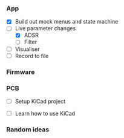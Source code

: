 ### App
- [x] Build out mock menus and state machine
- [ ] Live parameter changes
  - [x] ADSR
  - [ ] Filter
- [ ] Visualiser
- [ ] Record to file

### Firmware

### PCB
- [ ] Setup KiCad project
- [ ] Learn how to use KiCad


### Random ideas